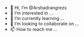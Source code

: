 - 👋 Hi, I’m @Arshadrangrezs
- 👀 I’m interested in ...
- 🌱 I’m currently learning ...
- 💞️ I’m looking to collaborate on ...
- 📫 How to reach me ...

<!---
Arshadrangrezs/Arshadrangrezs is a ✨ special ✨ repository because its `README.md` (this file) appears on your GitHub profile.
You can click the Preview link to take a look at your changes.
--->

